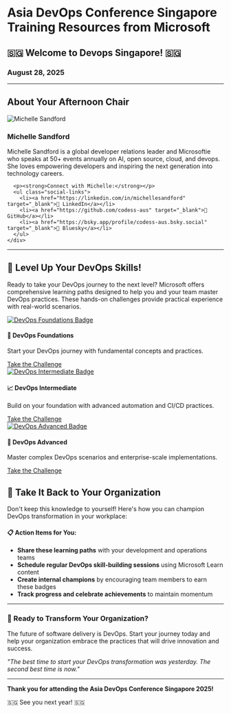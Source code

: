# Asia DevOps Conference Singapore Training Resources from Microsoft

<div class="conference-header">
  <h2><span class="flag-emoji">🇸🇬</span> Welcome to Devops Singapore! <span class="flag-emoji">🇸🇬</span></h2>
  <h3>August 28, 2025</h3>
</div>

---

## About Your Afternoon Chair

<div class="speaker-section">
  <div class="speaker-profile">
    <img src="assets/1. profile pic.jpg" alt="Michelle Sandford">
    <div class="speaker-info">
      <h3>Michelle Sandford</h3>
      <p>Michelle Sandford is a global developer relations leader and Microsoftie who speaks at 50+ events annually on AI, open source, cloud, and devops. She loves empowering developers and inspiring the next generation into technology careers.</p>
      
      <p><strong>Connect with Michelle:</strong></p>
      <ul class="social-links">
        <li><a href="https://linkedin.com/in/michellesandford" target="_blank">🔗 LinkedIn</a></li>
        <li><a href="https://github.com/codess-aus" target="_blank">🐙 GitHub</a></li>
        <li><a href="https://bsky.app/profile/codess-aus.bsky.social" target="_blank">🦋 Bluesky</a></li>
      </ul>
    </div>
  </div>
</div>

---

## 🚀 Level Up Your DevOps Skills!

Ready to take your DevOps journey to the next level? Microsoft offers comprehensive learning paths designed to help you and your team master DevOps practices. These hands-on challenges provide practical experience with real-world scenarios.

<div class="cards-grid">
  <div class="devops-card">
    <a href="https://learn.microsoft.com/en-gb/challenges/wrojuzt8d6w6np?tab-challenges-created=tab-created-upcoming&sharingId=3029CD893E680AF5" target="_blank">
      <img src="assets/DevOps Foundations.png" alt="DevOps Foundations Badge">
    </a>
    <h4>🌱 DevOps Foundations</h4>
    <p>Start your DevOps journey with fundamental concepts and practices.</p>
    <a href="https://learn.microsoft.com/en-gb/challenges/wrojuzt8d6w6np?tab-challenges-created=tab-created-upcoming&sharingId=3029CD893E680AF5" target="_blank" class="btn-primary">Take the Challenge</a>
  </div>

  <div class="devops-card">
    <a href="https://learn.microsoft.com/en-gb/challenges/y21qfetrgeg1m2?tab-challenges-created=tab-created-upcoming&sharingId=3029CD893E680AF5" target="_blank">
      <img src="assets/DevOps Intermediate.png" alt="DevOps Intermediate Badge">
    </a>
    <h4>📈 DevOps Intermediate</h4>
    <p>Build on your foundation with advanced automation and CI/CD practices.</p>
    <a href="https://learn.microsoft.com/en-gb/challenges/y21qfetrgeg1m2?tab-challenges-created=tab-created-upcoming&sharingId=3029CD893E680AF5" target="_blank" class="btn-primary">Take the Challenge</a>
  </div>

  <div class="devops-card">
    <a href="https://learn.microsoft.com/en-gb/challenges/qpk7sqtm0jz1ko?tab-challenges-created=tab-created-upcoming&sharingId=3029CD893E680AF5" target="_blank">
      <img src="assets/DevOps Advanced.png" alt="DevOps Advanced Badge">
    </a>
    <h4>🎯 DevOps Advanced</h4>
    <p>Master complex DevOps scenarios and enterprise-scale implementations.</p>
    <a href="https://learn.microsoft.com/en-gb/challenges/qpk7sqtm0jz1ko?tab-challenges-created=tab-created-upcoming&sharingId=3029CD893E680AF5" target="_blank" class="btn-primary">Take the Challenge</a>
  </div>
</div>

## 💼 Take It Back to Your Organization

Don't keep this knowledge to yourself! Here's how you can champion DevOps transformation in your workplace:

<div class="checklist">
  <h4>📋 Action Items for You:</h4>
  <ul>
    <li><strong>Share these learning paths</strong> with your development and operations teams</li>
    <li><strong>Schedule regular DevOps skill-building sessions</strong> using Microsoft Learn content</li>
    <li><strong>Create internal champions</strong> by encouraging team members to earn these badges</li>
    <li><strong>Track progress and celebrate achievements</strong> to maintain momentum</li>
  </ul>
</div>

---

<div class="action-section">
  <h3>🌟 Ready to Transform Your Organization?</h3>
  <p>The future of software delivery is DevOps. Start your journey today and help your organization embrace the practices that will drive innovation and success.</p>
  <p><em>"The best time to start your DevOps transformation was yesterday. The second best time is now."</em></p>
</div>

---

<div class="conference-footer">
  <p><strong>Thank you for attending the Asia DevOps Conference Singapore 2025!</strong></p>
  <p><span class="flag-emoji">🇸🇬</span> See you next year! <span class="flag-emoji">🇸🇬</span></p>
</div>
